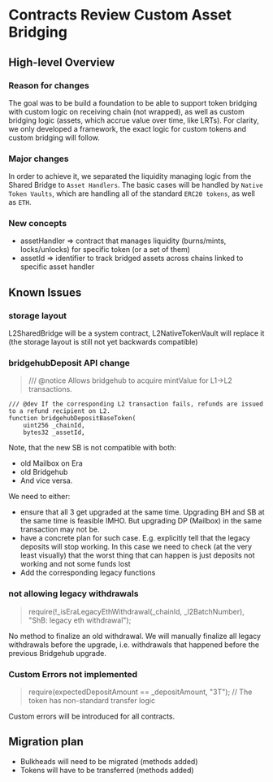 # Contracts Review Custom Asset Bridging

## High-level Overview

### Reason for changes

The goal was to be build a foundation to be able to support token bridging with custom logic on receiving chain (not wrapped), as well as custom bridging logic (assets, which accrue value over time, like LRTs).
For clarity, we only developed a framework, the exact logic for custom tokens and custom bridging will follow.

### Major changes

In order to achieve it, we separated the liquidity managing logic from the Shared Bridge to `Asset Handlers`. The basic cases will be handled by `Native Token Vaults`, which are handling all of the standard `ERC20 tokens`, as well as `ETH`.

### New concepts

- assetHandler => contract that manages liquidity (burns/mints, locks/unlocks) for specific token (or a set of them)
- assetId => identifier to track bridged assets across chains linked to specific asset handler

## Known Issues

### storage layout

L2SharedBridge will be a system contract, L2NativeTokenVault will replace it (the storage layout is still not yet backwards compatible)

### bridgehubDeposit API change

> /// @notice Allows bridgehub to acquire mintValue for L1->L2 transactions.

    /// @dev If the corresponding L2 transaction fails, refunds are issued to a refund recipient on L2.
    function bridgehubDepositBaseToken(
        uint256 _chainId,
        bytes32 _assetId,

Note, that the new SB is not compatible with both:

- old Mailbox on Era
- old Bridgehub
- And vice versa.

We need to either:

- ensure that all 3 get upgraded at the same time. Upgrading BH and SB at the same time is feasible IMHO. But upgrading DP (Mailbox) in the same transaction may not be.
- have a concrete plan for such case. E.g. explicitly tell that the legacy deposits will stop working. In this case we need to check (at the very least visually) that the worst thing that can happen is just deposits not working and not some funds lost
- Add the corresponding legacy functions

### not allowing legacy withdrawals

> require(!\_isEraLegacyEthWithdrawal(\_chainId, \_l2BatchNumber), "ShB: legacy eth withdrawal");

No method to finalize an old withdrawal.
We will manually finalize all legacy withdrawals before the upgrade, i.e. withdrawals that happened before the previous Bridgehub upgrade.

### Custom Errors not implemented

> require(expectedDepositAmount == \_depositAmount, "3T"); // The token has non-standard transfer logic

Custom errors will be introduced for all contracts.

## Migration plan

- Bulkheads will need to be migrated (methods added)
- Tokens will have to be transferred (methods added)
